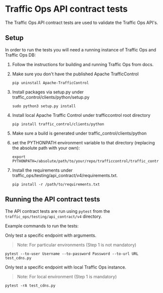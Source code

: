 <!--
    Licensed to the Apache Software Foundation (ASF) under one
    or more contributor license agreements.  See the NOTICE file
    distributed with this work for additional information
    regarding copyright ownership.  The ASF licenses this file
    to you under the Apache License, Version 2.0 (the
    "License"); you may not use this file except in compliance
    with the License.  You may obtain a copy of the License at

      http://www.apache.org/licenses/LICENSE-2.0

    Unless required by applicable law or agreed to in writing,
    software distributed under the License is distributed on an
    "AS IS" BASIS, WITHOUT WARRANTIES OR CONDITIONS OF ANY
    KIND, either express or implied.  See the License for the
    specific language governing permissions and limitations
    under the License.
-->

# Traffic Ops API contract tests

The Traffic Ops API contract tests are used to validate the Traffic Ops API's.

## Setup

In order to run the tests you will need a running instance of Traffic Ops and Traffic Ops DB:

1. Follow the instructions for building and running Traffic Ops from docs.

2. Make sure you don't have the published Apache TrafficControl

   ```console
   pip uninstall Apache-TrafficControl
   ```

3. Install packages via setup.py under traffic_control/clients/python/setup.py
   
   ```console
   sudo python3 setup.py install
   ```

4. Install local Apache Traffic Control under trafficcontrol root directory

   ```console
   pip install traffic_control/clients/python
   ```

5. Make sure a build is generated under traffic_control/clients/python

6. set the PYTHONPATH environment variable to that directory (replacing the absolute path with your own):

   ```console
   export PYTHONPATH=/absolute/path/to/your/repo/trafficcontrol/traffic_control/clients/python/build/lib
   ```

7. Install the requirements under traffic_ops/testing/api_contract/v4/requirements.txt.

    ```console
    pip install -r /path/to/requirements.txt
    ``` 

## Running the API contract tests

The API contract tests are run using `pytest` from the ``traffic_ops/testing/api_contract/v4`` directory.

Example commands to run the tests:

Only test a specific endpoint with arguments.
> Note: For particular environments (Step 1 is not mandatory)
```console
pytest --to-user Username --to-password Password --to-url URL test_cdns.py
```

Only test a specific endpoint with local Traffic Ops instance.
> Note: For local environment (Step 1 is mandatory)
```console
pytest -rA test_cdns.py
```
